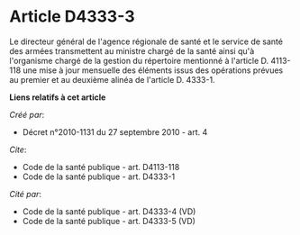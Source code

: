 # Article D4333-3

Le directeur général de l'agence régionale de santé et le service de santé des armées transmettent au ministre chargé de la
santé ainsi qu'à l'organisme chargé de la gestion du répertoire mentionné à l'article D. 4113-118 une mise à jour mensuelle
des éléments issus des opérations prévues au premier et au deuxième alinéa de l'article D. 4333-1.

**Liens relatifs à cet article**

_Créé par_:

  - Décret n°2010-1131 du 27 septembre 2010 - art. 4

_Cite_:

  - Code de la santé publique - art. D4113-118
  - Code de la santé publique - art. D4333-1

_Cité par_:

  - Code de la santé publique - art. D4333-4 (VD)
  - Code de la santé publique - art. D4333-5 (VD)
